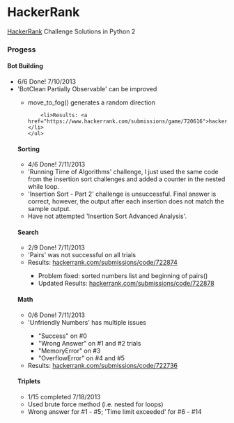 HackerRank
==========

<a href="https://www.hackerrank.com/">HackerRank</a> Challenge Solutions in Python 2
<h3>Progess</h3>

<h4>Bot Building</h4>
<ul>
	<li>6/6 Done! 7/10/2013</li>
	<li>'BotClean Partially Observable' can be improved</li>
	<ul>
		<li>move_to_fog() generates a random direction</li>
	
        <li>Results: <a href="https://www.hackerrank.com/submissions/game/720616">hackerrank.com/submissions/game/720616</a></li>
    </ul>
</ul>

<h4>Sorting</h4>
<ul>
    <li>4/6 Done! 7/11/2013</li>
    <li>'Running Time of Algorithms' challenge, I just used the same code from the insertion sort challenges and added a counter in the nested while loop.</li>
    <li>'Insertion Sort - Part 2' challenge is unsuccessful. Final answer is correct, however, the output after each insertion does not match the sample output.</li>
    <li>Have not attempted 'Insertion Sort Advanced Analysis'.</li>
</ul>

<h4>Search</h4>
<ul>
    <li>2/9 Done! 7/11/2013</li>
    <li>'Pairs' was not successful on all trials</li>
    <li>Results: <a href="https://www.hackerrank.com/submissions/code/722874">hackerrank.com/submissions/code/722874</a></li>
    <ul>
        <li>Problem fixed: sorted numbers list and beginning of pairs()</li>
        <li>Updated Results: <a href="https://www.hackerrank.com/submissions/code/722878">hackerrank.com/submissions/code/722878</a></li>
    </ul>
</ul>

<h4>Math</h4>
<ul>
    <li>0/6 Done! 7/11/2013</li>
    <li>'Unfriendly Numbers' has multiple issues</li>
    <ul>
        <li>"Success" on #0</li>
        <li>"Wrong Answer" on #1 and #2 trials</li>
        <li>"MemoryError" on #3</li>
        <li>"OverflowError" on #4 and #5</li>
    </ul>
    <li>Results: <a href="https://www.hackerrank.com/submissions/code/722736">hackerrank.com/submissions/code/722736</a></li>
</ul>

<h4>Triplets</h4>
<ul>
    <li>1/15 completed 7/18/2013</li>
    <li>Used brute force method (i.e. nested for loops)</li>
    <li>Wrong answer for #1 - #5; 'Time limit exceeded' for #6 - #14</li>
</ul>
